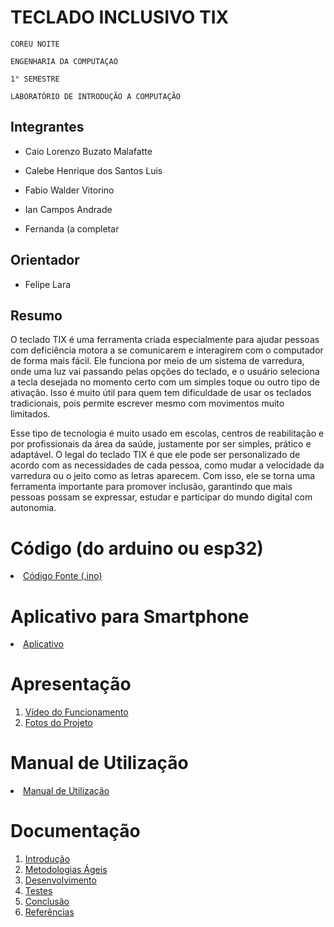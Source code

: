 # TECLADO INCLUSIVO TIX

`COREU NOITE`

`ENGENHARIA DA COMPUTAÇAO `

`1° SEMESTRE `

`LABORATÓRIO DE INTRODUÇÃO A COMPUTAÇÃO`


## Integrantes

* Caio Lorenzo Buzato Malafatte

* Calebe Henrique dos Santos Luis
* Fabio Walder Vitorino
* Ian Campos Andrade 
* Fernanda (a completar 

## Orientador

* Felipe Lara 

## Resumo

O teclado TIX é uma ferramenta criada especialmente para ajudar pessoas com deficiência motora a se comunicarem e interagirem com o computador de forma mais fácil. Ele funciona por meio de um sistema de varredura, onde uma luz vai passando pelas opções do teclado, e o usuário seleciona a tecla desejada no momento certo com um simples toque ou outro tipo de ativação. Isso é muito útil para quem tem dificuldade de usar os teclados tradicionais, pois permite escrever mesmo com movimentos muito limitados.

Esse tipo de tecnologia é muito usado em escolas, centros de reabilitação e por profissionais da área da saúde, justamente por ser simples, prático e adaptável. O legal do teclado TIX é que ele pode ser personalizado de acordo com as necessidades de cada pessoa, como mudar a velocidade da varredura ou o jeito como as letras aparecem. Com isso, ele se torna uma ferramenta importante para promover inclusão, garantindo que mais pessoas possam se expressar, estudar e participar do mundo digital com autonomia.


# Código (do arduino ou esp32)

<li><a href="Codigo/README.md"> Código Fonte (.ino)</a></li>

# Aplicativo para Smartphone

<li><a href="App/README.md"> Aplicativo </a></li>

# Apresentação

<ol>
<li><a href="Apresentacao/README.md"> Vídeo do Funcionamento</a></li>
<li><a href="Apresentacao/README.md"> Fotos do Projeto</a></li>
</ol>

# Manual de Utilização

<li><a href="Manual/manual de utilização.md"> Manual de Utilização</a></li>


# Documentação

<ol>
<li><a href="Documentacao/01-Introducão.md"> Introdução</a></li>
<li><a href="Documentacao/02-Metodologias Ágeis.md"> Metodologias Ágeis</a></li>
<li><a href="Documentacao/03-Desenvolvimento.md"> Desenvolvimento </a></li>
<li><a href="Documentacao/04-Testes.md"> Testes </a></li>
<li><a href="Documentacao/05-Conclusão.md"> Conclusão </a></li>
<li><a href="Documentacao/06-Referências.md"> Referências </a></li>
</ol>

